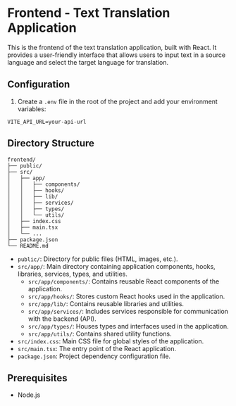# Frontend - Text Translation Application

This is the frontend of the text translation application, built with React. It provides a user-friendly interface that allows users to input text in a source language and select the target language for translation.

## Configuration

1. Create a `.env` file in the root of the project and add your environment variables:

```
VITE_API_URL=your-api-url
```

## Directory Structure

```
frontend/
├── public/
├── src/
│   ├── app/
│   │   ├── components/
│   │   ├── hooks/
│   │   ├── lib/
│   │   ├── services/
│   │   ├── types/
│   │   └── utils/
│   ├── index.css
│   ├── main.tsx
│   └── ...
├── package.json
└── README.md
```

- `public/`: Directory for public files (HTML, images, etc.).
- `src/app/`: Main directory containing application components, hooks, libraries, services, types, and utilities.
  - `src/app/components/`: Contains reusable React components of the application.
  - `src/app/hooks/`: Stores custom React hooks used in the application.
  - `src/app/lib/`: Contains reusable libraries and utilities.
  - `src/app/services/`: Includes services responsible for communication with the backend (API).
  - `src/app/types/`: Houses types and interfaces used in the application.
  - `src/app/utils/`: Contains shared utility functions.
- `src/index.css`: Main CSS file for global styles of the application.
- `src/main.tsx`: The entry point of the React application.
- `package.json`: Project dependency configuration file.

## Prerequisites

- Node.js
